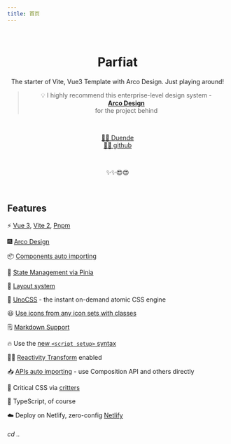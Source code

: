 ```yaml
---
title: 首页
---
```


<br>

<p align="center">
<div i-teenyicons-mood-tongue-solid text-50px bg="[rgb(var(--primary-6))]"></div>
</p>

<h1 align="center">Parfiat</h1>

<p align="center">
The starter of Vite, Vue3 Template with Arco Design. Just playing around!
</p>

<blockquote align="center">
<p>💡 I highly recommend this enterprise-level design system - <br><a href="https://arco.design/vue/component/layout"><strong>Arco Design</strong></a><br>for the project behind</p>
</blockquote>

<br>
<p align="center">
<a href="https://github.com/dud9">🤹‍♂️ Duende</a><br>
<a href="https://github.com/dud9/parfait">🐱‍🐉 github</a>
</p>
<br>

<p align="center" text-18px>
✨✨😍😍
</p>
<br>

## Features

 ⚡️ [Vue 3](https://github.com/vuejs/vue-next), [Vite 2](https://github.com/vitejs/vite), [Pnpm](https://pnpm.js.org/)

 🎆 [Arco Design](https://arco.design/vue/docs/start)

 📦 [Components auto importing](./src/components)

 🍍 [State Management via Pinia](https://pinia.esm.dev/)

 📑 [Layout system](./src/layouts)

 🎨 [UnoCSS](https://github.com/antfu/unocss) - the instant on-demand atomic CSS engine

 😃 [Use icons from any icon sets with classes](https://github.com/antfu/unocss/tree/main/packages/preset-icons)

 🗒 [Markdown Support](https://github.com/antfu/vite-plugin-md)

 🔥 Use the [new `<script setup>` syntax](https://github.com/vuejs/rfcs/pull/227)

 🤙🏻 [Reactivity Transform](https://vuejs.org/guide/extras/reactivity-transform.html) enabled

 📥 [APIs auto importing](https://github.com/antfu/unplugin-auto-import) - use Composition API and others directly

 🦔 Critical CSS via [critters](https://github.com/GoogleChromeLabs/critters)

 🦾 TypeScript, of course

 ☁️ Deploy on Netlify, zero-config [Netlify](https://www.netlify.com)

###### cd ..

<br>
<br>

